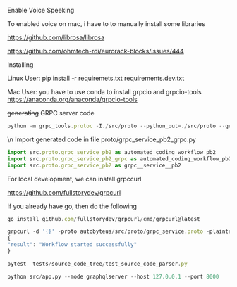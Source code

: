 Enable Voice Speeking

To enabled voice on mac, i have to to manually install some libraries

<https://github.com/librosa/librosa>

<https://github.com/ohmtech-rdi/eurorack-blocks/issues/444>


Installing

Linux User: pip install -r requiremets.txt requirements.dev.txt

Mac User: you have to use conda to install grpcio and grpcio-tools <https://anaconda.org/anaconda/grpcio-tools>



~~generating~~ GRPC server code


```javascript
python -m grpc_tools.protoc -I./src/proto --python_out=./src/proto --grpc_python_out=./src/proto ./src/proto/grpc_service.proto
```

 \n Import generated code in file proto/grpc_service_pb2_grpc.py

```javascript
import src.proto.grpc_service_pb2 as automated_coding_workflow_pb2
import src.proto.grpc_service_pb2_grpc as automated_coding_workflow_pb2_grpc
import src.proto.grpc_service_pb2 as grpc__service__pb2
```



For local development, we can install grpccurl

<https://github.com/fullstorydev/grpcurl>

If you already have go, then do the following

```javascript
go install github.com/fullstorydev/grpcurl/cmd/grpcurl@latest
```

```javascript
grpcurl -d '{}' -proto autobyteus/src/proto/grpc_service.proto -plaintext localhost:50051 automatedcodingworkflow.AutomatedCodingWorkflowService/StartWorkflow
{
"result": "Workflow started successfully"
}
```



```javascript
pytest  tests/source_code_tree/test_source_code_parser.py
```

```python
python src/app.py --mode graphqlserver --host 127.0.0.1 --port 8000
```


